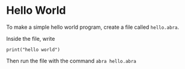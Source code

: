 # Hello World

To make a simple hello world program, create a file called `hello.abra`.

Inside the file, write
```
print("hello world")
```

Then run the file with the command `abra hello.abra`